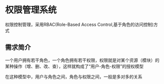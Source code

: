 # 权限管理系统

权限控制管理，采用RBAC(Role-Based Access Control,基于角色的访问控制)方式

## 需求简介

一个用户拥有若干角色，一个角色拥有若干权限，权限就是对某个资源（模块）的某种操作（增、删、改、查），这样就构成了“用户-角色-权限”的授权模型

在这种模型中，用户与角色之间，角色与权限之间，一般是多对多的关系